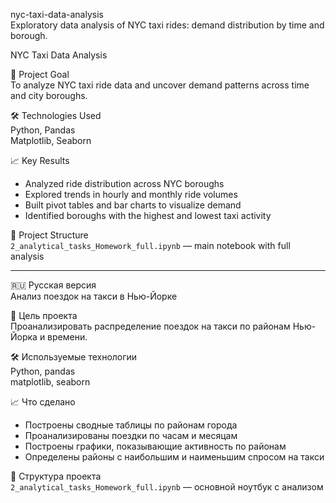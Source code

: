 nyc-taxi-data-analysis  
Exploratory data analysis of NYC taxi rides: demand distribution by time and borough.

NYC Taxi Data Analysis  


📌 Project Goal  
To analyze NYC taxi ride data and uncover demand patterns across time and city boroughs.

🛠 Technologies Used  
Python, Pandas  
Matplotlib, Seaborn

📈 Key Results  
- Analyzed ride distribution across NYC boroughs  
- Explored trends in hourly and monthly ride volumes  
- Built pivot tables and bar charts to visualize demand  
- Identified boroughs with the highest and lowest taxi activity

📂 Project Structure  
`2_analytical_tasks_Homework_full.ipynb` — main notebook with full analysis

---

🇷🇺 Русская версия  
Анализ поездок на такси в Нью-Йорке  


📌 Цель проекта  
Проанализировать распределение поездок на такси по районам Нью-Йорка и времени.

🛠 Используемые технологии  
Python, pandas  
matplotlib, seaborn

📈 Что сделано  
- Построены сводные таблицы по районам города  
- Проанализированы поездки по часам и месяцам  
- Построены графики, показывающие активность по районам  
- Определены районы с наибольшим и наименьшим спросом на такси

📂 Структура проекта  
`2_analytical_tasks_Homework_full.ipynb` — основной ноутбук с анализом
